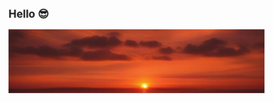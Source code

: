 ## Hello 😎
![banner](images/sunset.jpg)
<!--
**handyc/handyc** is a ✨ _special_ ✨ repository because its `README.md` (this file) appears on your GitHub profile.

test

````
   December 2024      
Su Mo Tu We Th Fr Sa  
 1  2  3  4  5  6  7  
 8  9 10 11 12 13 14  
15 16 17 18 19 20 21  
22 23 24 25 26 27 28  
29 30 31              
                      
 925 days until Open Philology Phase III
